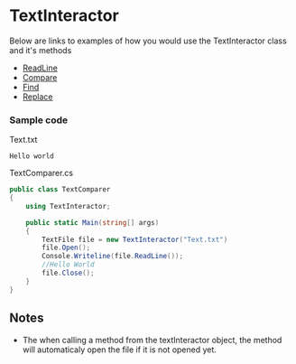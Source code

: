 # TextInteractor
Below are links to examples of how you would use the TextInteractor class and it's methods
- [ReadLine](https://zzzrst.github.io/TextInteractor/articles/textInteractor/ReadLine.html)
- [Compare](https://zzzrst.github.io/TextInteractor/articles/textInteractor/Compare.html)
- [Find](https://zzzrst.github.io/TextInteractor/articles/textInteractor/Find.html)
- [Replace](https://zzzrst.github.io/TextInteractor/articles/textInteractor/Replace.html)

### Sample code
Text.txt
```
Hello world
```

TextComparer.cs
```c#
public class TextComparer
{
    using TextInteractor;

    public static Main(string[] args)
    {
        TextFile file = new TextInteractor("Text.txt")
        file.Open();
        Console.Writeline(file.ReadLine());
        //Hello World
        file.Close();
    }
}
```
## Notes
- The when calling a method from the textInteractor object, the method will automaticaly open the file if it is not opened yet.